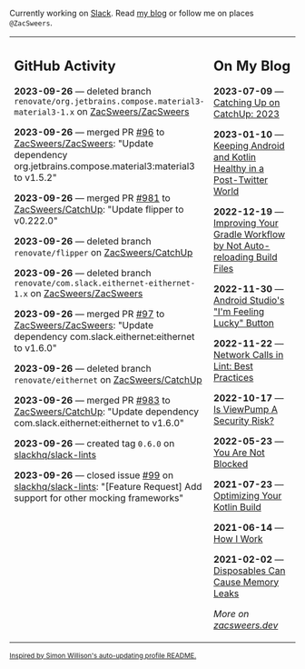 Currently working on [Slack](https://slack.com/). Read [my blog](https://zacsweers.dev/) or follow me on places `@ZacSweers`.

<table><tr><td valign="top" width="60%">

## GitHub Activity
<!-- githubActivity starts -->
**2023-09-26** — deleted branch `renovate/org.jetbrains.compose.material3-material3-1.x` on [ZacSweers/ZacSweers](https://github.com/ZacSweers/ZacSweers)

**2023-09-26** — merged PR [#96](https://github.com/ZacSweers/ZacSweers/pull/96) to [ZacSweers/ZacSweers](https://github.com/ZacSweers/ZacSweers): "Update dependency org.jetbrains.compose.material3:material3 to v1.5.2"

**2023-09-26** — merged PR [#981](https://github.com/ZacSweers/CatchUp/pull/981) to [ZacSweers/CatchUp](https://github.com/ZacSweers/CatchUp): "Update flipper to v0.222.0"

**2023-09-26** — deleted branch `renovate/flipper` on [ZacSweers/CatchUp](https://github.com/ZacSweers/CatchUp)

**2023-09-26** — deleted branch `renovate/com.slack.eithernet-eithernet-1.x` on [ZacSweers/ZacSweers](https://github.com/ZacSweers/ZacSweers)

**2023-09-26** — merged PR [#97](https://github.com/ZacSweers/ZacSweers/pull/97) to [ZacSweers/ZacSweers](https://github.com/ZacSweers/ZacSweers): "Update dependency com.slack.eithernet:eithernet to v1.6.0"

**2023-09-26** — deleted branch `renovate/eithernet` on [ZacSweers/CatchUp](https://github.com/ZacSweers/CatchUp)

**2023-09-26** — merged PR [#983](https://github.com/ZacSweers/CatchUp/pull/983) to [ZacSweers/CatchUp](https://github.com/ZacSweers/CatchUp): "Update dependency com.slack.eithernet:eithernet to v1.6.0"

**2023-09-26** — created tag `0.6.0` on [slackhq/slack-lints](https://github.com/slackhq/slack-lints)

**2023-09-26** — closed issue [#99](https://github.com/slackhq/slack-lints/issues/99) on [slackhq/slack-lints](https://github.com/slackhq/slack-lints): "[Feature Request] Add support for other mocking frameworks"
<!-- githubActivity ends -->
</td><td valign="top" width="40%">

## On My Blog
<!-- blog starts -->
**2023-07-09** — [Catching Up on CatchUp: 2023](https://www.zacsweers.dev/catching-up-on-catchup-2023/)

**2023-01-10** — [Keeping Android and Kotlin Healthy in a Post-Twitter World](https://www.zacsweers.dev/keeping-android-healthy/)

**2022-12-19** — [Improving Your Gradle Workflow by Not Auto-reloading Build Files](https://www.zacsweers.dev/improving-your-workflow-by-not-auto-reloading-build-files/)

**2022-11-30** — [Android Studio's "I'm Feeling Lucky" Button](https://www.zacsweers.dev/android-studios-im-feeling-lucky-button/)

**2022-11-22** — [Network Calls in Lint: Best Practices](https://www.zacsweers.dev/network-calls-in-lint-best-practices/)

**2022-10-17** — [Is ViewPump A Security Risk?](https://www.zacsweers.dev/is-viewpump-a-security-risk/)

**2022-05-23** — [You Are Not Blocked](https://www.zacsweers.dev/you-are-not-blocked/)

**2021-07-23** — [Optimizing Your Kotlin Build](https://www.zacsweers.dev/optimizing-your-kotlin-build/)

**2021-06-14** — [How I Work](https://www.zacsweers.dev/how-i-work/)

**2021-02-02** — [Disposables Can Cause Memory Leaks](https://www.zacsweers.dev/disposables-can-cause-memory-leaks/)
<!-- blog ends -->
_More on [zacsweers.dev](https://zacsweers.dev/)_
</td></tr></table>

<sub><a href="https://simonwillison.net/2020/Jul/10/self-updating-profile-readme/">Inspired by Simon Willison's auto-updating profile README.</a></sub>